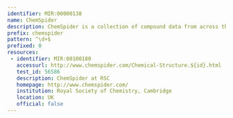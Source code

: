 ```yaml
---
identifier: MIR:00000138
name: ChemSpider
description: ChemSpider is a collection of compound data from across the web, which aggregates chemical structures and their associated information into a single searchable repository entry. These entries are supplemented with additional properties, related information and links back to original data sources.
prefix: chemspider
pattern: ^\d+$
prefixed: 0
resources:
 - identifier: MIR:00100180
   accessurl: http://www.chemspider.com/Chemical-Structure.${id}.html
   test_id: 56586
   description: ChemSpider at RSC
   homepage: http://www.chemspider.com/
   institution: Royal Society of Chemistry, Cambridge
   location: UK
   official: false
---
```


